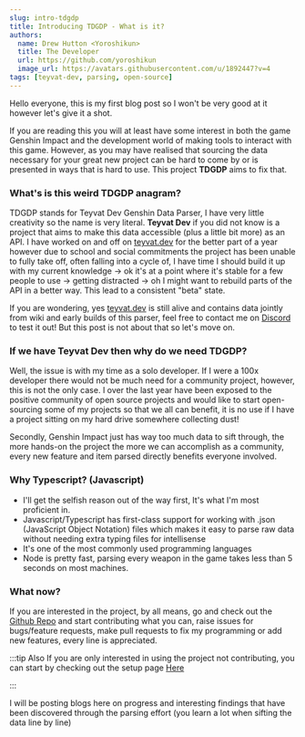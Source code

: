 ```yaml
---
slug: intro-tdgdp
title: Introducing TDGDP - What is it?
authors:
  name: Drew Hutton <Yoroshikun>
  title: The Developer
  url: https://github.com/yoroshikun
  image_url: https://avatars.githubusercontent.com/u/1892447?v=4
tags: [teyvat-dev, parsing, open-source]
---
```


Hello everyone, this is my first blog post so I won't be very good at it however let's give it a shot.

If you are reading this you will at least have some interest in both the game Genshin Impact and the development world of making tools to interact with this game. However, as you may have realised that sourcing the data necessary for your great new project can be hard to come by or is presented in ways that is hard to use. This project **TDGDP** aims to fix that.

### What's is this weird TDGDP anagram?

TDGDP stands for Teyvat Dev Genshin Data Parser, I have very little creativity so the name is very literal. **Teyvat Dev** if you did not know is a project that aims to make this data accessible (plus a little bit more) as an API. I have worked on and off on [teyvat.dev](https://teyvat.dev/) for the better part of a year however due to school and social commitments the project has been unable to fully take off, often falling into a cycle of, I have time I should build it up with my current knowledge -> ok it's at a point where it's stable for a few people to use -> getting distracted -> oh I might want to rebuild parts of the API in a better way. This lead to a consistent "beta" state.

If you are wondering, yes [teyvat.dev](https://teyvat.dev/) is still alive and contains data jointly from wiki and early builds of this parser, feel free to contact me on [Discord](https://discord.gg/SYzYaQXurR) to test it out! But this post is not about that so let's move on.

### If we have Teyvat Dev then why do we need TDGDP?

Well, the issue is with my time as a solo developer. If I were a 100x developer there would not be much need for a community project, however, this is not the only case. I over the last year have been exposed to the positive community of open source projects and would like to start open-sourcing some of my projects so that we all can benefit, it is no use if I have a project sitting on my hard drive somewhere collecting dust!

Secondly, Genshin Impact just has way too much data to sift through, the more hands-on the project the more we can accomplish as a community, every new feature and item parsed directly benefits everyone involved.

### Why Typescript? (Javascript)

- I'll get the selfish reason out of the way first, It's what I'm most proficient in.
- Javascript/Typescript has first-class support for working with .json (JavaScript Object Notation) files which makes it easy to parse raw data without needing extra typing files for intellisense
- It's one of the most commonly used programming languages
- Node is pretty fast, parsing every weapon in the game takes less than 5 seconds on most machines.

### What now?

If you are interested in the project, by all means, go and check out the [Github Repo](https://github.com/teyvat-dev/TDGDP/) and start contributing what you can, raise issues for bugs/feature requests, make pull requests to fix my programming or add new features, every line is appreciated.

:::tip Also
If you are only interested in using the project not contributing, you can start by checking out the setup page [Here](/docs/intro)

:::

I will be posting blogs here on progress and interesting findings that have been discovered through the parsing effort (you learn a lot when sifting the data line by line)
